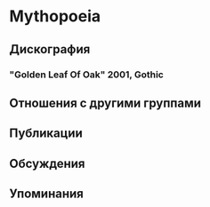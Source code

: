 # Mythopoeia



## Дискография

### "Golden Leaf Of Oak" 2001, Gothic




## Отношения с другими группами


## Публикации


## Обсуждения


## Упоминания

